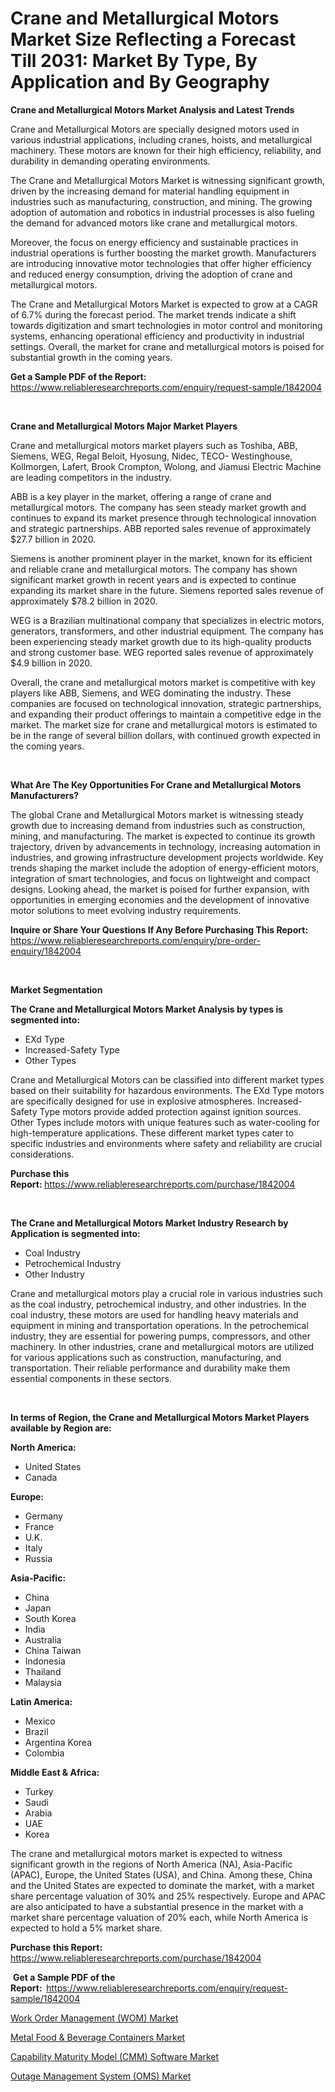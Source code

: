 <p><h1>Crane and Metallurgical Motors Market Size Reflecting a Forecast Till 2031: Market By Type, By Application and By Geography</h1></p><p><strong>Crane and Metallurgical Motors Market Analysis and Latest Trends</strong></p>
<p><p>Crane and Metallurgical Motors are specially designed motors used in various industrial applications, including cranes, hoists, and metallurgical machinery. These motors are known for their high efficiency, reliability, and durability in demanding operating environments.</p><p>The Crane and Metallurgical Motors Market is witnessing significant growth, driven by the increasing demand for material handling equipment in industries such as manufacturing, construction, and mining. The growing adoption of automation and robotics in industrial processes is also fueling the demand for advanced motors like crane and metallurgical motors.</p><p>Moreover, the focus on energy efficiency and sustainable practices in industrial operations is further boosting the market growth. Manufacturers are introducing innovative motor technologies that offer higher efficiency and reduced energy consumption, driving the adoption of crane and metallurgical motors.</p><p>The Crane and Metallurgical Motors Market is expected to grow at a CAGR of 6.7% during the forecast period. The market trends indicate a shift towards digitization and smart technologies in motor control and monitoring systems, enhancing operational efficiency and productivity in industrial settings. Overall, the market for crane and metallurgical motors is poised for substantial growth in the coming years.</p></p>
<p><strong>Get a Sample PDF of the Report:&nbsp;</strong> <a href="https://www.reliableresearchreports.com/enquiry/request-sample/1842004">https://www.reliableresearchreports.com/enquiry/request-sample/1842004</a></p>
<p>&nbsp;</p>
<p><strong>Crane and Metallurgical Motors Major Market Players</strong></p>
<p><p>Crane and metallurgical motors market players such as Toshiba, ABB, Siemens, WEG, Regal Beloit, Hyosung, Nidec, TECO- Westinghouse, Kollmorgen, Lafert, Brook Crompton, Wolong, and Jiamusi Electric Machine are leading competitors in the industry. </p><p>ABB is a key player in the market, offering a range of crane and metallurgical motors. The company has seen steady market growth and continues to expand its market presence through technological innovation and strategic partnerships. ABB reported sales revenue of approximately $27.7 billion in 2020.</p><p>Siemens is another prominent player in the market, known for its efficient and reliable crane and metallurgical motors. The company has shown significant market growth in recent years and is expected to continue expanding its market share in the future. Siemens reported sales revenue of approximately $78.2 billion in 2020.</p><p>WEG is a Brazilian multinational company that specializes in electric motors, generators, transformers, and other industrial equipment. The company has been experiencing steady market growth due to its high-quality products and strong customer base. WEG reported sales revenue of approximately $4.9 billion in 2020.</p><p>Overall, the crane and metallurgical motors market is competitive with key players like ABB, Siemens, and WEG dominating the industry. These companies are focused on technological innovation, strategic partnerships, and expanding their product offerings to maintain a competitive edge in the market. The market size for crane and metallurgical motors is estimated to be in the range of several billion dollars, with continued growth expected in the coming years.</p></p>
<p>&nbsp;</p>
<p><strong>What Are The Key Opportunities For Crane and Metallurgical Motors Manufacturers?</strong></p>
<p><p>The global Crane and Metallurgical Motors market is witnessing steady growth due to increasing demand from industries such as construction, mining, and manufacturing. The market is expected to continue its growth trajectory, driven by advancements in technology, increasing automation in industries, and growing infrastructure development projects worldwide. Key trends shaping the market include the adoption of energy-efficient motors, integration of smart technologies, and focus on lightweight and compact designs. Looking ahead, the market is poised for further expansion, with opportunities in emerging economies and the development of innovative motor solutions to meet evolving industry requirements.</p></p>
<p><strong>Inquire or Share Your Questions If Any Before Purchasing This Report:</strong> <a href="https://www.reliableresearchreports.com/enquiry/pre-order-enquiry/1842004">https://www.reliableresearchreports.com/enquiry/pre-order-enquiry/1842004</a></p>
<p>&nbsp;</p>
<p><strong>Market Segmentation</strong></p>
<p><strong>The Crane and Metallurgical Motors Market Analysis by types is segmented into:</strong></p>
<p><ul><li>EXd Type</li><li>Increased-Safety Type</li><li>Other Types</li></ul></p>
<p><p>Crane and Metallurgical Motors can be classified into different market types based on their suitability for hazardous environments. The EXd Type motors are specifically designed for use in explosive atmospheres. Increased-Safety Type motors provide added protection against ignition sources. Other Types include motors with unique features such as water-cooling for high-temperature applications. These different market types cater to specific industries and environments where safety and reliability are crucial considerations.</p></p>
<p><strong>Purchase this Report:&nbsp;</strong><a href="https://www.reliableresearchreports.com/purchase/1842004">https://www.reliableresearchreports.com/purchase/1842004</a></p>
<p>&nbsp;</p>
<p><strong>The Crane and Metallurgical Motors Market Industry Research by Application is segmented into:</strong></p>
<p><ul><li>Coal Industry</li><li>Petrochemical Industry</li><li>Other Industry</li></ul></p>
<p><p>Crane and metallurgical motors play a crucial role in various industries such as the coal industry, petrochemical industry, and other industries. In the coal industry, these motors are used for handling heavy materials and equipment in mining and transportation operations. In the petrochemical industry, they are essential for powering pumps, compressors, and other machinery. In other industries, crane and metallurgical motors are utilized for various applications such as construction, manufacturing, and transportation. Their reliable performance and durability make them essential components in these sectors.</p></p>
<p>&nbsp;</p>
<p><strong>In terms of Region, the Crane and Metallurgical Motors Market Players available by Region are:</strong></p>
<p>
    <p> <strong> North America: </strong>
        <ul>
            <li>United States</li>
            <li>Canada</li>
        </ul>
        </p> 
    <p> <strong> Europe: </strong>
        <ul>
            <li>Germany</li>
            <li>France</li>
            <li>U.K.</li>
            <li>Italy</li>
            <li>Russia</li>
        </ul>
        </p> 
    <p> <strong> Asia-Pacific: </strong>
        <ul>
            <li>China</li>
            <li>Japan</li>
            <li>South Korea</li>
            <li>India</li>
            <li>Australia</li>
            <li>China Taiwan</li>
            <li>Indonesia</li>
            <li>Thailand</li>
            <li>Malaysia</li>
        </ul>
        </p> 
    <p> <strong> Latin America: </strong>
        <ul>
            <li>Mexico</li>
            <li>Brazil</li>
            <li>Argentina Korea</li>
            <li>Colombia</li>
        </ul>
        </p> 
    <p> <strong> Middle East & Africa: </strong>
        <ul>
            <li>Turkey</li>
            <li>Saudi</li>
            <li>Arabia</li>
            <li>UAE</li>
            <li>Korea</li>
        </ul>
    </p>
    </p>
<p><p>The crane and metallurgical motors market is expected to witness significant growth in the regions of North America (NA), Asia-Pacific (APAC), Europe, the United States (USA), and China. Among these, China and the United States are expected to dominate the market, with a market share percentage valuation of 30% and 25% respectively. Europe and APAC are also anticipated to have a substantial presence in the market with a market share percentage valuation of 20% each, while North America is expected to hold a 5% market share.</p></p>
<p><strong>Purchase this Report: </strong><a href="https://www.reliableresearchreports.com/purchase/1842004">https://www.reliableresearchreports.com/purchase/1842004</a></p>
<p>&nbsp;<strong>Get a Sample PDF of the Report:&nbsp;&nbsp;</strong><a href="https://www.reliableresearchreports.com/enquiry/request-sample/1842004">https://www.reliableresearchreports.com/enquiry/request-sample/1842004</a></p>
<p><strong></strong></p>
<p><p><a href="https://github.com/danielneavesallisons03mba/Market-Research-Report-List-1/blob/main/work-order-management-wom-market.md">Work Order Management (WOM) Market</a></p><p><a href="https://github.com/tamvrosiya/Market-Research-Report-List-3/blob/main/metal-food-beverage-containers-market.md">Metal Food & Beverage Containers Market</a></p><p><a href="https://github.com/changoleonlaverguenzanoexiste/Market-Research-Report-List-2/blob/main/capability-maturity-model-cmm-software-market.md">Capability Maturity Model (CMM) Software Market</a></p><p><a href="https://github.com/dimitrishawkinswaynenp91rgz/Market-Research-Report-List-1/blob/main/outage-management-system-oms-market.md">Outage Management System (OMS) Market</a></p></p>